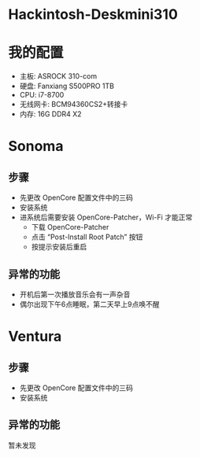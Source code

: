 # Hackintosh-Deskmini310

# 我的配置

- 主板: ASROCK 310-com
- 硬盘: Fanxiang S500PRO 1TB
- CPU: i7-8700
- 无线网卡: BCM94360CS2+转接卡
- 内存: 16G DDR4 X2

# Sonoma

## 步骤

- 先更改 OpenCore 配置文件中的三码
- 安装系统
- 进系统后需要安装 OpenCore-Patcher，Wi-Fi 才能正常
  - 下载 OpenCore-Patcher
  - 点击 “Post-Install Root Patch” 按钮
  - 按提示安装后重启

## 异常的功能

- 开机后第一次播放音乐会有一声杂音
- 偶尔出现下午6点睡眠，第二天早上9点唤不醒

# Ventura

## 步骤

- 先更改 OpenCore 配置文件中的三码
- 安装系统

## 异常的功能

暂未发现
